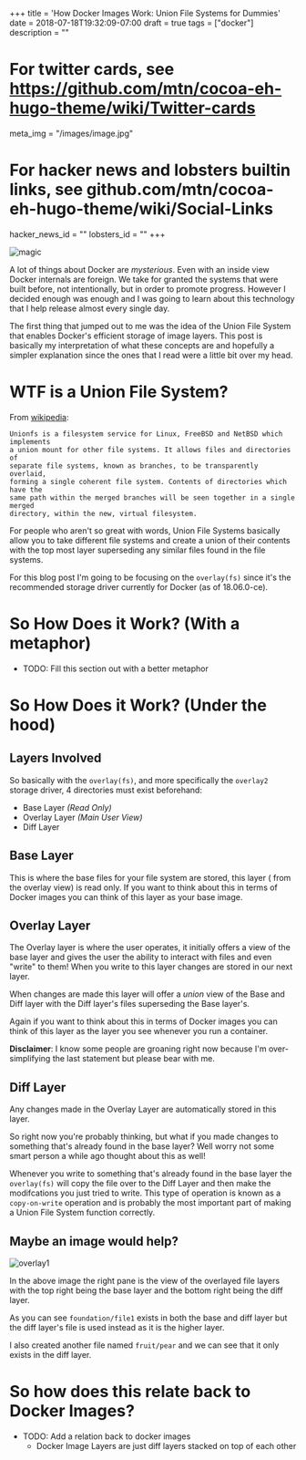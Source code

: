 +++
title = 'How Docker Images Work: Union File Systems for Dummies'
date = 2018-07-18T19:32:09-07:00
draft = true
tags = ["docker"]
description = ""

# For twitter cards, see https://github.com/mtn/cocoa-eh-hugo-theme/wiki/Twitter-cards
meta_img = "/images/image.jpg"

# For hacker news and lobsters builtin links, see github.com/mtn/cocoa-eh-hugo-theme/wiki/Social-Links
hacker_news_id = ""
lobsters_id = ""
+++

![magic](https://media.giphy.com/media/ujUdrdpX7Ok5W/giphy.gif)

A lot of things about Docker are *mysterious*. Even with an inside view Docker
internals are foreign. We take for granted the systems that were built before,
not intentionally, but in order to promote progress. However I decided enough
was enough and I was going to learn about this technology that I help release
almost every single day.

The first thing that jumped out to me was the idea of the Union File System
that enables Docker's efficient storage of image layers. This post is basically
my interpretation of what these concepts are and hopefully a simpler
explanation since the ones that I read were a little bit over my head.

# WTF is a Union File System?

From [wikipedia](https://en.wikipedia.org/wiki/UnionFS):

```text
Unionfs is a filesystem service for Linux, FreeBSD and NetBSD which implements
a union mount for other file systems. It allows files and directories of
separate file systems, known as branches, to be transparently overlaid,
forming a single coherent file system. Contents of directories which have the
same path within the merged branches will be seen together in a single merged
directory, within the new, virtual filesystem.
```

For people who aren't so great with words, Union File Systems basically allow
you to take different file systems and create a union of their contents with
the top most layer superseding any similar files found in the file systems.

For this blog post I'm going to be focusing on the `overlay(fs)` since it's
the recommended storage driver currently for Docker (as of 18.06.0-ce).

# So How Does it Work? (With a metaphor)

* TODO: Fill this section out with a better metaphor

# So How Does it Work? (Under the hood)

## Layers Involved

So basically with the `overlay(fs)`, and more specifically the `overlay2`
storage driver, 4 directories must exist beforehand:

* Base Layer _(Read Only)_
* Overlay Layer _(Main User View)_
* Diff Layer

## Base Layer

This is where the base files for your file system are stored, this layer (
from the overlay view) is read only. If you want to think about this in terms
of Docker images you can think of this layer as your base image.

## Overlay Layer 

The Overlay layer is where the user operates, it initially offers a view of
the base layer and gives the user the ability to interact with files and even
"write" to them! When you write to this layer changes are stored in our next
layer.

When changes are made this layer will offer a _union_ view of the Base and Diff
layer with the Diff layer's files superseding the Base layer's.

Again if you want to think about this in terms of Docker images you can think
of this layer as the layer you see whenever you run a container.

**Disclaimer**: I know some people are groaning right now because I'm
over-simplifying the last statement but please bear with me.

## Diff Layer

Any changes made in the Overlay Layer are automatically stored in this layer.

So right now you're probably thinking, but what if you made changes to
something that's already found in the base layer? Well worry not some smart
person a while ago thought about this as well!

Whenever you write to something that's already found in the base layer the
`overlay(fs)` will copy the file over to the Diff Layer and then make the
modifcations you just tried to write. This type of operation is known as a
`copy-on-write` operation and is probably the most important part of making a
Union File System function correctly.

## Maybe an image would help?

![overlay1](/img/overlay1.png)

In the above image the right pane is the view of the overlayed file layers with
the top right being the base layer and the bottom right being the diff layer.

As you can see `foundation/file1` exists in both the base and diff layer but
the diff layer's file is used instead as it is the higher layer.

I also created another file named `fruit/pear` and we can see that it only
exists in the diff layer.

# So how does this relate back to Docker Images?

* TODO: Add a relation back to docker images
  * Docker Image Layers are just diff layers stacked on top of each other
